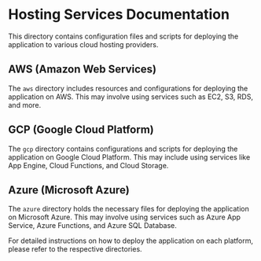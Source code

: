 # Hosting Services Documentation

This directory contains configuration files and scripts for deploying the application to various cloud hosting providers.

## AWS (Amazon Web Services)

The `aws` directory includes resources and configurations for deploying the application on AWS. This may involve using services such as EC2, S3, RDS, and more.

## GCP (Google Cloud Platform)

The `gcp` directory contains configurations and scripts for deploying the application on Google Cloud Platform. This may include using services like App Engine, Cloud Functions, and Cloud Storage.

## Azure (Microsoft Azure)

The `azure` directory holds the necessary files for deploying the application on Microsoft Azure. This may involve using services such as Azure App Service, Azure Functions, and Azure SQL Database.

For detailed instructions on how to deploy the application on each platform, please refer to the respective directories.
